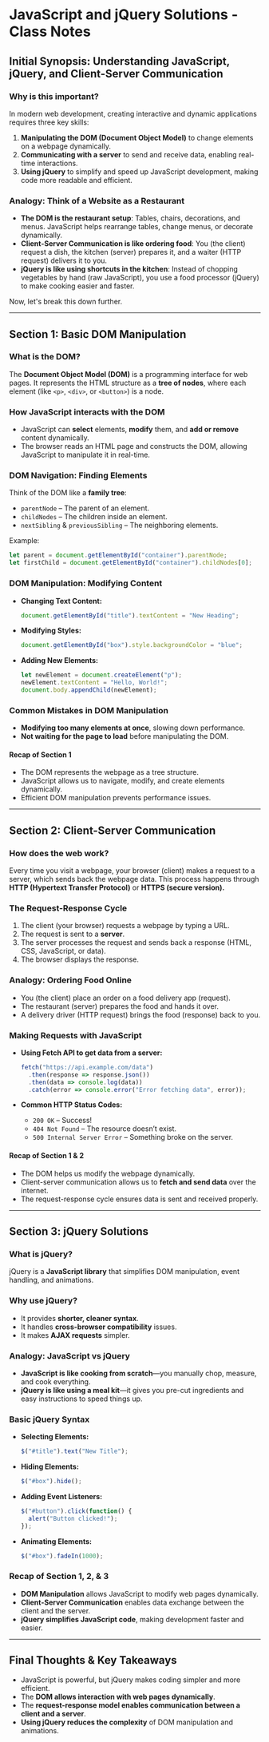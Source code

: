 # JavaScript and jQuery Solutions - Class Notes

## **Initial Synopsis: Understanding JavaScript, jQuery, and Client-Server Communication**

### **Why is this important?**
In modern web development, creating interactive and dynamic applications requires three key skills:
1. **Manipulating the DOM (Document Object Model)** to change elements on a webpage dynamically.
2. **Communicating with a server** to send and receive data, enabling real-time interactions.
3. **Using jQuery** to simplify and speed up JavaScript development, making code more readable and efficient.

### **Analogy: Think of a Website as a Restaurant**
- **The DOM is the restaurant setup**: Tables, chairs, decorations, and menus. JavaScript helps rearrange tables, change menus, or decorate dynamically.
- **Client-Server Communication is like ordering food**: You (the client) request a dish, the kitchen (server) prepares it, and a waiter (HTTP request) delivers it to you.
- **jQuery is like using shortcuts in the kitchen**: Instead of chopping vegetables by hand (raw JavaScript), you use a food processor (jQuery) to make cooking easier and faster.

Now, let's break this down further.

---

## **Section 1: Basic DOM Manipulation**
### **What is the DOM?**
The **Document Object Model (DOM)** is a programming interface for web pages. It represents the HTML structure as a **tree of nodes**, where each element (like `<p>`, `<div>`, or `<button>`) is a node.

### **How JavaScript interacts with the DOM**
- JavaScript can **select** elements, **modify** them, and **add or remove** content dynamically.
- The browser reads an HTML page and constructs the DOM, allowing JavaScript to manipulate it in real-time.

### **DOM Navigation: Finding Elements**
Think of the DOM like a **family tree**:
- `parentNode` – The parent of an element.
- `childNodes` – The children inside an element.
- `nextSibling` & `previousSibling` – The neighboring elements.

Example:
```javascript
let parent = document.getElementById("container").parentNode;
let firstChild = document.getElementById("container").childNodes[0];
```

### **DOM Manipulation: Modifying Content**
- **Changing Text Content:**
  ```javascript
  document.getElementById("title").textContent = "New Heading";
  ```
- **Modifying Styles:**
  ```javascript
  document.getElementById("box").style.backgroundColor = "blue";
  ```
- **Adding New Elements:**
  ```javascript
  let newElement = document.createElement("p");
  newElement.textContent = "Hello, World!";
  document.body.appendChild(newElement);
  ```

### **Common Mistakes in DOM Manipulation**
- **Modifying too many elements at once**, slowing down performance.
- **Not waiting for the page to load** before manipulating the DOM.

#### **Recap of Section 1**
- The DOM represents the webpage as a tree structure.
- JavaScript allows us to navigate, modify, and create elements dynamically.
- Efficient DOM manipulation prevents performance issues.

---

## **Section 2: Client-Server Communication**
### **How does the web work?**
Every time you visit a webpage, your browser (client) makes a request to a server, which sends back the webpage data. This process happens through **HTTP (Hypertext Transfer Protocol)** or **HTTPS (secure version).**

### **The Request-Response Cycle**
1. The client (your browser) requests a webpage by typing a URL.
2. The request is sent to a **server**.
3. The server processes the request and sends back a response (HTML, CSS, JavaScript, or data).
4. The browser displays the response.

### **Analogy: Ordering Food Online**
- You (the client) place an order on a food delivery app (request).
- The restaurant (server) prepares the food and hands it over.
- A delivery driver (HTTP request) brings the food (response) back to you.

### **Making Requests with JavaScript**
- **Using Fetch API to get data from a server:**
  ```javascript
  fetch("https://api.example.com/data")
    .then(response => response.json())
    .then(data => console.log(data))
    .catch(error => console.error("Error fetching data", error));
  ```

- **Common HTTP Status Codes:**
  - `200 OK` – Success!
  - `404 Not Found` – The resource doesn’t exist.
  - `500 Internal Server Error` – Something broke on the server.

#### **Recap of Section 1 & 2**
- The DOM helps us modify the webpage dynamically.
- Client-server communication allows us to **fetch and send data** over the internet.
- The request-response cycle ensures data is sent and received properly.

---

## **Section 3: jQuery Solutions**
### **What is jQuery?**
jQuery is a **JavaScript library** that simplifies DOM manipulation, event handling, and animations.

### **Why use jQuery?**
- It provides **shorter, cleaner syntax**.
- It handles **cross-browser compatibility** issues.
- It makes **AJAX requests** simpler.

### **Analogy: JavaScript vs jQuery**
- **JavaScript is like cooking from scratch**—you manually chop, measure, and cook everything.
- **jQuery is like using a meal kit**—it gives you pre-cut ingredients and easy instructions to speed things up.

### **Basic jQuery Syntax**
- **Selecting Elements:**
  ```javascript
  $("#title").text("New Title");
  ```
- **Hiding Elements:**
  ```javascript
  $("#box").hide();
  ```
- **Adding Event Listeners:**
  ```javascript
  $("#button").click(function() {
    alert("Button clicked!");
  });
  ```
- **Animating Elements:**
  ```javascript
  $("#box").fadeIn(1000);
  ```

### **Recap of Section 1, 2, & 3**
- **DOM Manipulation** allows JavaScript to modify web pages dynamically.
- **Client-Server Communication** enables data exchange between the client and the server.
- **jQuery simplifies JavaScript code**, making development faster and easier.

---

## **Final Thoughts & Key Takeaways**
- JavaScript is powerful, but jQuery makes coding simpler and more efficient.
- The **DOM allows interaction with web pages dynamically**.
- The **request-response model enables communication between a client and a server**.
- **Using jQuery reduces the complexity** of DOM manipulation and animations.